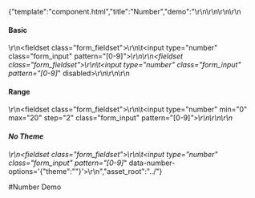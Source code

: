 {"template":"component.html","title":"Number","demo":"<style>\r\n</style>\r\n\r\n<script>\r\n\t$(function() {\r\n\t\t$(\"input[type=number]\").number();\r\n\t});\r\n</script>\r\n\r\n<h4>Basic</h4>\r\n<fieldset class=\"form_fieldset\">\r\n\t<input type=\"number\" class=\"form_input\" pattern=\"[0-9]*\">\r\n</fieldset>\r\n<fieldset class=\"form_fieldset\">\r\n\t<input type=\"number\" class=\"form_input\" pattern=\"[0-9]*\" disabled>\r\n</fieldset>\r\n\r\n<h4>Range</h4>\r\n<fieldset class=\"form_fieldset\">\r\n\t<input type=\"number\" min=\"0\" max=\"20\" step=\"2\" class=\"form_input\" pattern=\"[0-9]*\">\r\n</fieldset>\r\n\r\n<h4>No Theme</h4>\r\n<fieldset class=\"form_fieldset\">\r\n\t<input type=\"number\" class=\"form_input\" pattern=\"[0-9]*\" data-number-options='{\"theme\":\"\"}'>\r\n</fieldset>","asset_root":"../"}

 #Number Demo